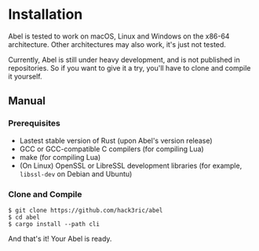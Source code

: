 # Installation

Abel is tested to work on macOS, Linux and Windows on the x86-64 architecture. Other architectures may also work, it's just not tested.

Currently, Abel is still under heavy development, and is not published in repositories. So if you want to give it a try, you'll have to clone and compile it yourself.

## Manual

### Prerequisites

- Lastest stable version of Rust (upon Abel's version release)
- GCC or GCC-compatible C compilers (for compiling Lua)
- make (for compiling Lua)
- (On Linux) OpenSSL or LibreSSL development libraries (for example, `libssl-dev` on Debian and Ubuntu)

### Clone and Compile

```console
$ git clone https://github.com/hack3ric/abel
$ cd abel
$ cargo install --path cli
```

And that's it! Your Abel is ready.
